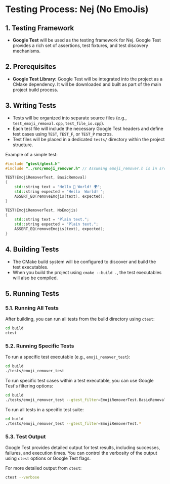# Testing Process: Nej (No EmoJis)

## 1. Testing Framework

- **Google Test** will be used as the testing framework for Nej. Google Test provides a rich set of assertions, test fixtures, and test discovery mechanisms.

## 2. Prerequisites

- **Google Test Library:** Google Test will be integrated into the project as a CMake dependency. It will be downloaded and built as part of the main project build process.

## 3. Writing Tests

- Tests will be organized into separate source files (e.g., `test_emoji_removal.cpp`, `test_file_io.cpp`).
- Each test file will include the necessary Google Test headers and define test cases using `TEST`, `TEST_F`, or `TEST_P` macros.
- Test files will be placed in a dedicated `tests/` directory within the project structure.

Example of a simple test:

```cpp
#include "gtest/gtest.h"
#include "../src/emoji_remover.h" // Assuming emoji_remover.h is in src/

TEST(EmojiRemoverTest, BasicRemoval)
{
    std::string text = "Hello 👋 World! 🌍";
    std::string expected = "Hello  World! ";
    ASSERT_EQ(removeEmojis(text), expected);
}

TEST(EmojiRemoverTest, NoEmojis)
{
    std::string text = "Plain text.";
    std::string expected = "Plain text.";
    ASSERT_EQ(removeEmojis(text), expected);
}
```

## 4. Building Tests

- The CMake build system will be configured to discover and build the test executables.
- When you build the project using `cmake --build .`, the test executables will also be compiled.

## 5. Running Tests

### 5.1. Running All Tests

After building, you can run all tests from the build directory using `ctest`:

```bash
cd build
ctest
```

### 5.2. Running Specific Tests

To run a specific test executable (e.g., `emoji_remover_test`):

```bash
cd build
./tests/emoji_remover_test
```

To run specific test cases within a test executable, you can use Google Test's filtering options:

```bash
cd build
./tests/emoji_remover_test --gtest_filter=EmojiRemoverTest.BasicRemoval
```

To run all tests in a specific test suite:

```bash
cd build
./tests/emoji_remover_test --gtest_filter=EmojiRemoverTest.*
```

### 5.3. Test Output

Google Test provides detailed output for test results, including successes, failures, and execution times. You can control the verbosity of the output using `ctest` options or Google Test flags.

For more detailed output from `ctest`:

```bash
ctest --verbose
```